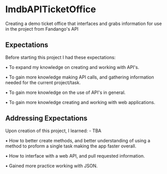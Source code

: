 # ImdbAPITicketOffice

Creating a demo ticket office that interfaces and grabs information for use in the project from Fandango's API

## Expectations
Before starting this project I had these expectations:

• To expand my knowledge on creating and working with API's.

• To gain more knowledge making API calls, and gathering information needed for the current project/task.

• To gain more knowledge on the use of API's in general.

• To gain more knowledge creating and working with web applications.

## Addressing Expectations

Upon creation of this project, I learned: - TBA 

• How to better create methods, and better understanding of using a method to proform a single task making the app faster overall.

• How to interface with a web API, and pull requested information.

•  Gained more practice working with JSON.
